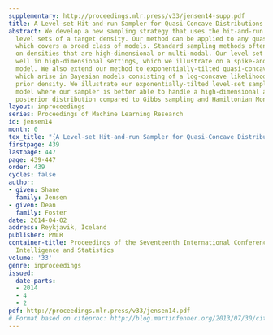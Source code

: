 ```yaml
---
supplementary: http://proceedings.mlr.press/v33/jensen14-supp.pdf
title: A Level-set Hit-and-run Sampler for Quasi-Concave Distributions
abstract: We develop a new sampling strategy that uses the hit-and-run algorithm within
  level sets of a target density. Our method can be applied to any quasi-concave density,
  which covers a broad class of models. Standard sampling methods often perform poorly
  on densities that are high-dimensional or multi-modal. Our level set sampler performs
  well in high-dimensional settings, which we illustrate on a spike-and-slab mixture
  model. We also extend our method to exponentially-tilted quasi-concave densities,
  which arise in Bayesian models consisting of a log-concave likelihood and quasi-concave
  prior density. We illustrate our exponentially-tilted level-set sampler on a Cauchy-normal
  model where our sampler is better able to handle a high-dimensional and multi-modal
  posterior distribution compared to Gibbs sampling and Hamiltonian Monte Carlo.
layout: inproceedings
series: Proceedings of Machine Learning Research
id: jensen14
month: 0
tex_title: "{A Level-set Hit-and-run Sampler for Quasi-Concave Distributions}"
firstpage: 439
lastpage: 447
page: 439-447
order: 439
cycles: false
author:
- given: Shane
  family: Jensen
- given: Dean
  family: Foster
date: 2014-04-02
address: Reykjavik, Iceland
publisher: PMLR
container-title: Proceedings of the Seventeenth International Conference on Artificial
  Intelligence and Statistics
volume: '33'
genre: inproceedings
issued:
  date-parts:
  - 2014
  - 4
  - 2
pdf: http://proceedings.mlr.press/v33/jensen14.pdf
# Format based on citeproc: http://blog.martinfenner.org/2013/07/30/citeproc-yaml-for-bibliographies/
---
```

